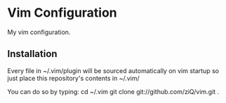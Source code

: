 Vim Configuration
=================

My vim configuration.

Installation
------------

Every file in ~/.vim/plugin will be sourced automatically on vim startup so just place this repository's contents in ~/.vim/

You can do so by typing:
    cd ~/.vim
    git clone git://github.com/ziQ/vim.git .
